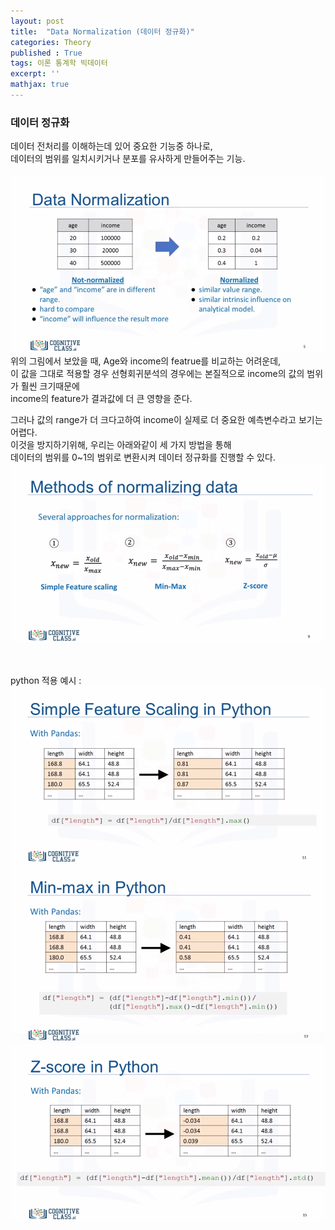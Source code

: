 ```yaml
---
layout: post
title:  "Data Normalization (데이터 정규화)"
categories: Theory
published : True
tags: 이론 통계학 빅데이터 
excerpt: ''
mathjax: true
---
```


### **데이터 정규화**  
데이터 전처리를 이해하는데 있어 중요한 기능중 하나로,  
데이터의 범위를 일치시키거나 분포를 유사하게 만들어주는 기능.  
<br>
<img src='/images/data-normalization1.png' width = "600" >  
위의 그림에서 보았을 때, Age와 income의 featrue를 비교하는 어려운데,  
이 값을 그대로 적용할 경우 선형회귀분석의 경우에는 본질적으로 income의 값의 범위가 훨씬 크기때문에  
income의 feature가 결과값에 더 큰 영향을 준다.  

그러나 값의 range가 더 크다고하여 income이 실제로 더 중요한 예측변수라고 보기는 어렵다.  
이것을 방지하기위해, 우리는 아래와같이 세 가지 방법을 통해  
데이터의 범위를 0~1의 범위로 변환시켜 데이터 정규화를 진행할 수 있다.  
<img src='/images/data-normalization2.png' width = "600">  


<br>
<br>
python 적용 예시 :    
<img src='/images/data-normalization3.png' width = "600">
<img src='/images/data-normalization4.png' width = "600">
<img src='/images/data-normalization5.png' width = "600">

